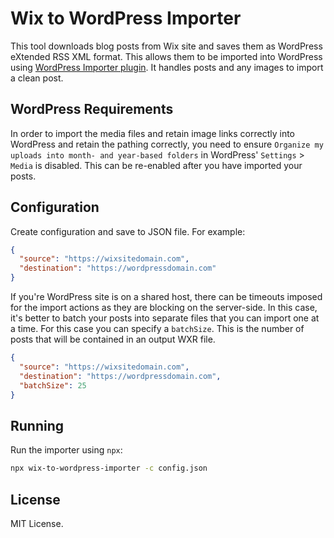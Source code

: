 # Wix to WordPress Importer

This tool downloads blog posts from Wix site and saves them as WordPress eXtended RSS XML format. This allows them to be imported into WordPress using [WordPress Importer plugin](https://wordpress.org/plugins/wordpress-importer/). It handles posts and any images to import a clean post.

## WordPress Requirements

In order to import the media files and retain image links correctly into WordPress and retain the pathing correctly, you need to ensure `Organize my uploads into month- and year-based folders` in WordPress' `Settings` > `Media` is disabled. This can be re-enabled after you have imported your posts.

## Configuration

Create configuration and save to JSON file. For example:

```json
{
  "source": "https://wixsitedomain.com",
  "destination": "https://wordpressdomain.com"
}
```

If you're WordPress site is on a shared host, there can be timeouts imposed for the import actions as they are blocking on the server-side. In this case, it's better to batch your posts into separate files that you can import one at a time. For this case you can specify a `batchSize`. This is the number of posts that will be contained in an output WXR file.

```json
{
  "source": "https://wixsitedomain.com",
  "destination": "https://wordpressdomain.com",
  "batchSize": 25
}
```

## Running

Run the importer using `npx`:

```bash
npx wix-to-wordpress-importer -c config.json
```

## License

MIT License.
